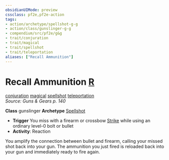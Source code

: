 ```yaml
---
obsidianUIMode: preview
cssclass: pf2e,pf2e-action
tags:
- action/archetype/spellshot-g-g
- action/class/gunslinger-g-g
- compendium/src/pf2e/g&g
- trait/conjuration
- trait/magical
- trait/spellshot
- trait/teleportation
aliases: ["Recall Ammunition"]
---
```

# Recall Ammunition [R](../core-rulebook/chapter-9-playing-the-game.md#Actions "Reaction")
[conjuration](../traits/conjuration.md)  [magical](../traits/magical.md)  [spellshot](../traits/spellshot-g-g.md)  [teleportation](../traits/teleportation.md)  
*Source: Guns & Gears p. 140*  

**Class** gunslinger
**Archetype** [Spellshot](../../Compendium/character/archetypes/spellshot-g-g.md)
- **Trigger** You miss with a firearm or crossbow [Strike](strike.md) while using an ordinary level-0 bolt or bullet
- **Activity**: Reaction

You amplify the connection between bullet and firearm, calling your missed shot back into your gun. The ammunition you just fired is reloaded back into your gun and immediately ready to fire again.